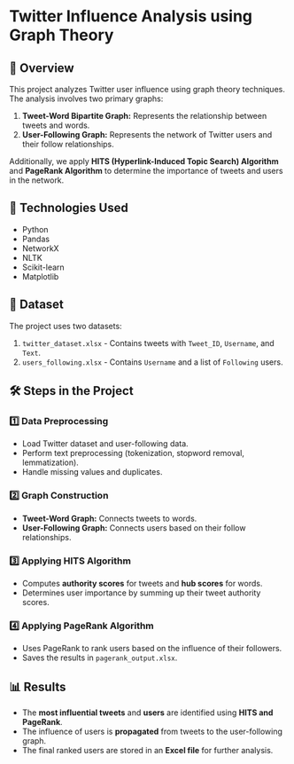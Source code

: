 # Twitter Influence Analysis using Graph Theory

## 📌 Overview
This project analyzes Twitter user influence using graph theory techniques. The analysis involves two primary graphs:
1. **Tweet-Word Bipartite Graph:** Represents the relationship between tweets and words.
2. **User-Following Graph:** Represents the network of Twitter users and their follow relationships.

Additionally, we apply **HITS (Hyperlink-Induced Topic Search) Algorithm** and **PageRank Algorithm** to determine the importance of tweets and users in the network.

## 🔧 Technologies Used
- Python
- Pandas
- NetworkX
- NLTK
- Scikit-learn
- Matplotlib

## 📂 Dataset
The project uses two datasets:
1. `twitter_dataset.xlsx` - Contains tweets with `Tweet_ID`, `Username`, and `Text`.
2. `users_following.xlsx` - Contains `Username` and a list of `Following` users.

## 🛠 Steps in the Project
### 1️⃣ **Data Preprocessing**
- Load Twitter dataset and user-following data.
- Perform text preprocessing (tokenization, stopword removal, lemmatization).
- Handle missing values and duplicates.

### 2️⃣ **Graph Construction**
- **Tweet-Word Graph:** Connects tweets to words.
- **User-Following Graph:** Connects users based on their follow relationships.

### 3️⃣ **Applying HITS Algorithm**
- Computes **authority scores** for tweets and **hub scores** for words.
- Determines user importance by summing up their tweet authority scores.

### 4️⃣ **Applying PageRank Algorithm**
- Uses PageRank to rank users based on the influence of their followers.
- Saves the results in `pagerank_output.xlsx`.

## 📊 Results
- The **most influential tweets** and **users** are identified using **HITS and PageRank**.
- The influence of users is **propagated** from tweets to the user-following graph.
- The final ranked users are stored in an **Excel file** for further analysis.


